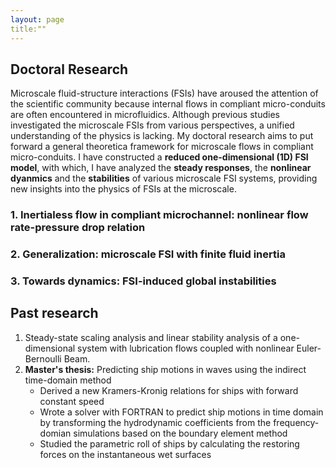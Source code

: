 ```yaml
---
layout: page
title:""
---
```


## Doctoral Research

Microscale fluid-structure interactions (FSIs) have aroused the attention of the scientific community because internal flows in compliant micro-conduits are 
often encountered in microfluidics. Although previous studies investigated the microscale FSIs from various perspectives, a unified understanding of the physics is 
lacking. My doctoral research aims to put forward a general theoretica framework for microscale flows in compliant micro-conduits. I have constructed a 
**reduced one-dimensional (1D) FSI model**, with which, I have analyzed the **steady responses**, the **nonlinear dyanmics** and the **stabilities** of various 
microscale FSI systems, providing new insights into the physics of FSIs at the microscale.    

### 1. Inertialess flow in compliant microchannel: nonlinear flow rate-pressure drop relation

### 2. Generalization: microscale FSI with finite fluid inertia

### 3. Towards dynamics: FSI-induced global instabilities


## Past research

1. Steady-state scaling analysis and linear stability analysis of a one-dimensional system with lubrication flows coupled with nonlinear Euler-Bernoulli Beam.
2. **Master's thesis:** Predicting ship motions in waves using the indirect time-domain method
   - Derived a new Kramers-Kronig relations for ships with forward constant speed
   - Wrote a solver with FORTRAN to predict ship motions in time domain by transforming the hydrodynamic coefficients from the frequency-domian simulations based on the boundary element method
   - Studied the parametric roll of ships by calculating the restoring forces on the instantaneous wet surfaces
   
